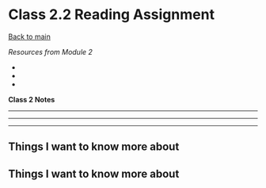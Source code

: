 # Class 2.2 Reading Assignment

[Back to main](https://michaeldulin.github.io/reading-notes)

*Resources from Module 2* 
- []()
- []()
- []()

**Class 2 Notes**

** **



** ** 



** ** 


## Things I want to know more about

## Things I want to know more about
